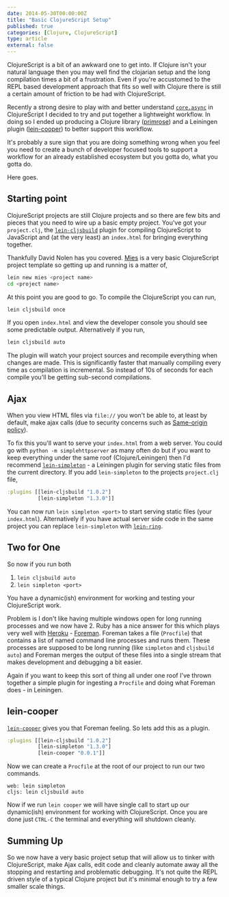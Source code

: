 ```yaml
---
date: 2014-05-30T00:00:00Z
title: "Basic ClojureScript Setup"
published: true
categories: [Clojure, ClojureScript]
type: article
external: false
---
```


ClojureScript is a bit of an awkward one to get into.  If Clojure isn't your natural language then you may well find the clojarian setup and the long compilation times a bit of a frustration.  Even if you're accustomed to the REPL based development approach that fits so well with Clojure there is still a certain amount of friction to be had with ClojureScript.

Recently a strong desire to play with and better understand [`core.async`](https://github.com/clojure/core.async) in ClojureScript I decided to try and put together a lightweight workflow.  In doing so I ended up producing a Clojure library ([primrose](http://yobriefca.se/primrose/)) and a Leiningen plugin ([lein-cooper](http://yobriefca.se/lein-cooper/)) to better support this workflow.

It's probably a sure sign that you are doing something wrong when you feel you need to create a bunch of developer focused tools to support a workflow for an already established ecosystem but you gotta do, what you gotta do.

Here goes.

## Starting point

ClojureScript projects are still Clojure projects and so there are few bits and pieces that you need to wire up a basic empty project.  You've got your `project.clj`, the [`lein-cljsbuild`](https://github.com/emezeske/lein-cljsbuild) plugin for compiling ClojureScript to JavaScript and (at the very least) an `index.html` for bringing everything together.

Thankfully David Nolen has you covered.  [Mies](https://github.com/swannodette/mies) is a very basic ClojureScript project template so getting up and running is a matter of,

```bash
lein new mies <project name>
cd <project name>
```

At this point you are good to go.  To compile the ClojureScript you can run,

```bash
lein cljsbuild once
```

If you open `index.html` and view the developer console you should see some predictable output.  Alternatively if you run,

```bash
lein cljsbuild auto
```

The plugin will watch your project sources and recompile everything when changes are made.  This is significantly faster that manually compiling every time as compilation is incremental.  So instead of 10s of seconds for each compile you'll be getting sub-second compilations.

## Ajax

When you view HTML files via `file://` you won't be able to, at least by default, make ajax calls (due to security concerns such as [Same-origin policy](https://en.wikipedia.org/wiki/Same-origin_policy)).

To fix this you'll want to serve your `index.html` from a web server.  You could go with `python -m simplehttpserver` as many often do but if you want to keep everything under the same roof (Clojure/Leiningen) then I'd recommend [`lein-simpleton`](https://github.com/tailrecursion/lein-simpleton) - a Leiningen plugin for serving static files from the current directory.  If you add `lein-simpleton` to the projects `project.clj` file,

```clojure
:plugins [[lein-cljsbuild "1.0.2"]
          [lein-simpleton "1.3.0"]]
```

You can now run `lein simpleton <port>` to start serving static files (your `index.html`).  Alternatively if you have actual server side code in the same project you can replace `lein-simpleton` with [`lein-ring`](https://github.com/weavejester/lein-ring).

## Two for One

So now if you run both

1. `lein cljsbuild auto`
2. `lein simpleton <port>`

You have a dynamic(ish) environment for working and testing your ClojureScript work.

Problem is I don't like having multiple windows open for long running processes and we now have 2.  Ruby has a nice answer for this which plays very well with [Heroku](http://heroku.com) - [Foreman](https://github.com/ddollar/foreman).  Foreman takes a file (`Procfile`) that contains a list of named command line processes and runs them.  These processes are supposed to be long running (like `simpleton` and `cljsbuild auto`) and Foreman merges the output of these files into a single stream that makes development and debugging a bit easier.

Again if you want to keep this sort of thing all under one roof I've thrown together a simple plugin for ingesting a `Procfile` and doing what Foreman does - in Leiningen.

## lein-cooper

[`lein-cooper`](https://github.com/kouphax/lein-cooper) gives you that Foreman feeling.  So lets add this as a plugin.

```clojure
:plugins [[lein-cljsbuild "1.0.2"]
          [lein-simpleton "1.3.0"]
          [lein-cooper "0.0.1"]]
```

Now we can create a `Procfile` at the root of our project to run our two commands.

```
web: lein simpleton
cljs: lein cljsbuild auto
```

Now if we run `lein cooper` we will have single call to start up our dynamic(ish) environment for working with ClojureScript.  Once you are done just `CTRL-C` the terminal and everything will shutdown cleanly.

## Summing Up

So we now have a very basic project setup that will allow us to tinker with ClojureScript, make Ajax calls, edit code and cleanly automate away all the stopping and restarting and problematic debugging.  It's not quite the REPL driven style of a typical Clojure project but it's minimal enough to try a few smaller scale things.
